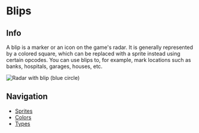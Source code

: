 # Blips

## Info

A blip is a marker or an icon on the game's radar. It is generally represented by a colored square, which can be replaced with a sprite instead using certain opcodes. You can use blips to, for example, mark locations such as banks, hospitals, garages, houses, etc.

![Radar with blip (blue circle)](https://i.imgur.com/KN0DgVN.png)

## Navigation

* [Sprites](docs/Resources/Blips/Sprites.md)
* [Colors](docs/Resources/Blips/Colors.md)
* [Types](docs/Resources/Blips/Types.md)
